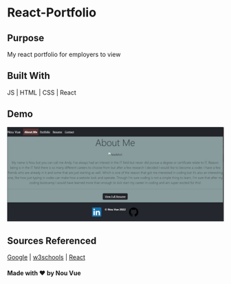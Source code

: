 # React-Portfolio
## Purpose
My react portfolio for employers to view

## Built With
JS | HTML | CSS | React

## Demo
![](https://github.com/AndyBoyee604/React-Portfolio/blob/main/src/images/Screenshot%202022-09-24%20205220.jpg)

## Sources Referenced
[Google](https://www.google.com) |
[w3schools](https://www.w3schools.com/) |
[React](https://reactjs.org/)

#### Made with ❤️ by Nou Vue
